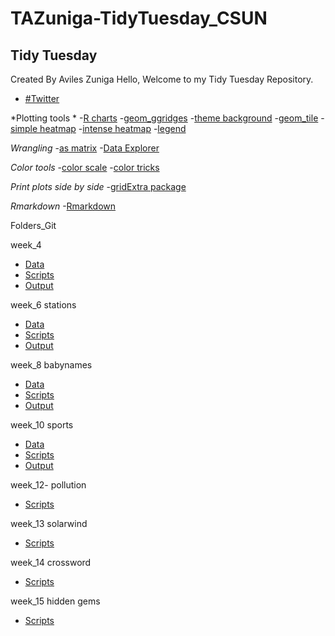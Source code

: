 # TAZuniga-TidyTuesday_CSUN
## Tidy Tuesday

Created By Aviles Zuniga
Hello, Welcome to my Tidy Tuesday Repository. 

- [#Twitter](https://twitter.com/hashtag/TidyTuesday?src=hashtag_click)

*Plotting tools *
-[R charts](https://r-charts.com/)
-[geom_ggridges](https://cran.r-project.org/web/packages/ggridges/vignettes/introduction.html)
-[theme background](https://www.statology.org/ggplot-background-color/)
-[geom_tile](https://statisticsglobe.com/change-colors-of-ranges-in-ggplot2-heatmap-r)
-[simple heatmap](https://datavizpyr.com/heatmaps-with-ggplot2-in-r/)
-[intense heatmap](https://bookdown.org/ytliu13207/SingleCellMultiOmicsDataAnalysis/heatmap-color-palette.html)
-[legend](https://r-graphics.org/recipe-legend-title-text)

*Wrangling*
-[as matrix](https://r-graphics.org/recipe-legend-title-text)
-[Data Explorer](https://cran.r-project.org/web/packages/DataExplorer/vignettes/dataexplorer-intro.html)

*Color tools*
-[color scale](https://ggplot2-book.org/scale-colour.html)
-[color tricks](https://www.datanovia.com/en/blog/ggplot-colors-best-tricks-you-will-love/)

*Print plots side by side* 
-[gridExtra package ](https://statisticsglobe.com/draw-multiple-ggplot-plots-side-by-side#:~:text=In%20order%20to%20print%20several%20ggplot%20graphs%20side-by-side%2C,same%20plot%20window%3A%20Figure%201%3A%20Two%20ggplots%20Side-by-Side.)

*Rmarkdown*
-[Rmarkdown](https://rstudio-pubs-static.s3.amazonaws.com/308934_f285a27b5afd428a881e1701af418ef3.html#27__publishing_your_r_markdown_file)

Folders_Git

week_4 
- [Data](https://github.com/Tadeoz/TAZuniga-TidyTuesday_CSUN/tree/main/tt_week_1/Data)
- [Scripts](https://github.com/Tadeoz/TAZuniga-TidyTuesday_CSUN/tree/main/tt_week_1/Script)
- [Output](https://github.com/Tadeoz/TAZuniga-TidyTuesday_CSUN/tree/main/tt_week_1/Output)

week_6 stations 
- [Data](https://github.com/Tadeoz/TAZuniga-TidyTuesday_CSUN/tree/main/tt_week_6/Data)
- [Scripts](https://github.com/Tadeoz/TAZuniga-TidyTuesday_CSUN/tree/main/tt_week_6/Scripts)
- [Output](https://github.com/Tadeoz/TAZuniga-TidyTuesday_CSUN/tree/main/tt_week_6/Output)

week_8 babynames 
- [Data](https://github.com/Tadeoz/TAZuniga-TidyTuesday_CSUN/tree/main/tt_week_6/Data)
- [Scripts](https://github.com/Tadeoz/TAZuniga-TidyTuesday_CSUN/tree/main/tt_week_6/Scripts)
- [Output](https://github.com/Tadeoz/TAZuniga-TidyTuesday_CSUN/tree/main/tt_week_6/Output)

week_10 sports 
- [Data](https://github.com/rfordatascience/tidytuesday/blob/master/data/2022/2022-03-29/readme.md)
- [Scripts](https://github.com/Tadeoz/TAZuniga-TidyTuesday_CSUN/tree/main/tt_week_10/Scripts)
- [Output]()

week_12- pollution
- [Scripts](https://github.com/Tadeoz/TAZuniga-TidyTuesday_CSUN/tree/main/tt_week_12/Scripts)

week_13 solarwind
- [Scripts](https://github.com/Tadeoz/TAZuniga-TidyTuesday_CSUN/tree/main/tt_week_13/Scripts)

week_14 crossword
- [Scripts](https://github.com/Tadeoz/TAZuniga-TidyTuesday_CSUN/tree/main/tt_week_14/Scripts)

week_15 hidden gems 
- [Scripts](https://github.com/Tadeoz/TAZuniga-TidyTuesday_CSUN/tree/main/tt_week_15/Scripts)




